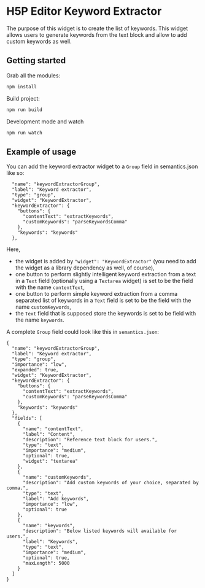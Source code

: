 # H5P Editor Keyword Extractor
The purpose of this widget is to create the list of keywords. This widget allows
users to generate keywords from the text block and allow to add custom keywords
as well.

## Getting started

Grab all the modules:

```bash
npm install
```

Build project:

```bash
npm run build
```

Development mode and watch

```bash
npm run watch
```

## Example of usage
You can add the keyword extractor widget to a `Group` field in semantics.json like
so:
```
  "name": "keywordExtractorGroup",
  "label": "Keyword extractor",
  "type": "group",
  "widget": "KeywordExtractor",
  "keywordExtractor": {
    "buttons": {
      "contentText": "extractKeywords",
      "customKeywords": "parseKeywordsComma"
    },
    "keywords": "keywords"
  },
```
Here,
- the widget is added by `"widget": "KeywordExtractor"` (you need to add the
widget as a library dependency as well, of course),
- one button to perform slightly intelligent keyword extraction from a text in a
`Text` field (optionally using a `Textarea` widget) is set to be the field with
the name `contentText`,
- one button to perform simple keyword extraction from a comma separated list of
keywords in a `Text` field is set to be the field with the name
`customKeywords`,
- the `Text` field that is supposed store the keywords is set to be field with
the name `keywords`.

A complete `Group` field could look like this in `semantics.json`:
```
{
  "name": "keywordExtractorGroup",
  "label": "Keyword extractor",
  "type": "group",
  "importance": "low",
  "expanded": true,
  "widget": "KeywordExtractor",
  "keywordExtractor": {
    "buttons": {
      "contentText": "extractKeywords",
      "customKeywords": "parseKeywordsComma"
    },
    "keywords": "keywords"
  },
  "fields": [
    {
      "name": "contentText",
      "label": "Content",
      "description": "Reference text block for users.",
      "type": "text",
      "importance": "medium",
      "optional": true,
      "widget": "textarea"
    },
    {
      "name": "customKeywords",
      "description": "Add custom keywords of your choice, separated by comma.",
      "type": "text",
      "label": "Add keywords",
      "importance": "low",
      "optional": true
    },
    {
      "name": "keywords",
      "description": "Below listed keywords will available for users.",
      "label": "Keywords",
      "type": "text",
      "importance": "medium",
      "optional": true,
      "maxLength": 5000
    }
  ]
}
```
